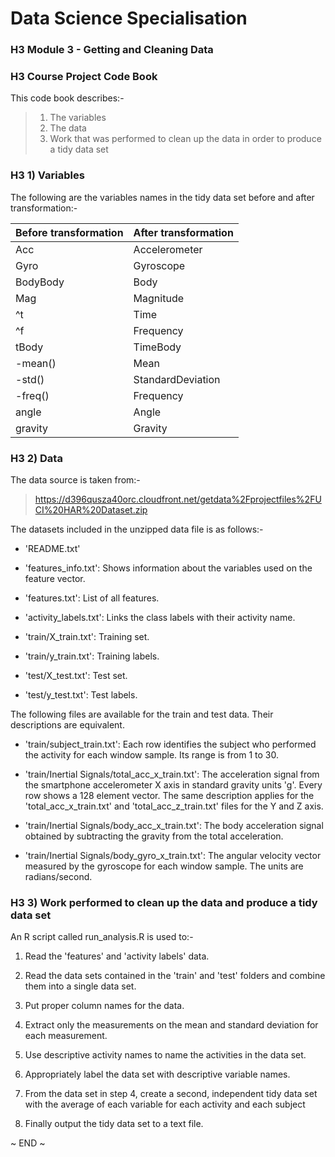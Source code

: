 # Data Science Specialisation
### H3 Module 3 - Getting and Cleaning Data
### H3 Course Project Code Book

This code book describes:-

> 1) The variables
> 2) The data
> 3) Work that was performed to clean up the data in order to produce a tidy data set

### H3 1) Variables

The following are the variables names in the tidy data set before and after transformation:-

| Before transformation  | After transformation |
| :--------------------- | :------------------- |
| Acc                    | Accelerometer        |
| Gyro                   | Gyroscope            |
| BodyBody               | Body                 |
| Mag                    | Magnitude            |
| ^t                     | Time                 |
| ^f                     | Frequency            |
| tBody                  | TimeBody             |
| -mean()                | Mean                 |
| -std()                 | StandardDeviation    |
| -freq()                | Frequency            |
| angle                  | Angle                |
| gravity                | Gravity              |

### H3 2) Data

The data source is taken from:-

> https://d396qusza40orc.cloudfront.net/getdata%2Fprojectfiles%2FUCI%20HAR%20Dataset.zip 

The datasets included in the unzipped data file is as follows:-

- 'README.txt'

- 'features_info.txt': Shows information about the variables used on the feature vector.

- 'features.txt': List of all features.

- 'activity_labels.txt': Links the class labels with their activity name.

- 'train/X_train.txt': Training set.

- 'train/y_train.txt': Training labels.

- 'test/X_test.txt': Test set.

- 'test/y_test.txt': Test labels.

The following files are available for the train and test data. Their descriptions are equivalent. 

- 'train/subject_train.txt': Each row identifies the subject who performed the activity for each window sample. Its range is from 1 to 30. 

- 'train/Inertial Signals/total_acc_x_train.txt': The acceleration signal from the smartphone accelerometer X axis in standard gravity units 'g'. Every row shows a 128 element vector. The same description applies for the 'total_acc_x_train.txt' and 'total_acc_z_train.txt' files for the Y and Z axis. 

- 'train/Inertial Signals/body_acc_x_train.txt': The body acceleration signal obtained by subtracting the gravity from the total acceleration. 

- 'train/Inertial Signals/body_gyro_x_train.txt': The angular velocity vector measured by the gyroscope for each window sample. The units are radians/second. 

### H3 3) Work performed to clean up the data and produce a tidy data set

An R script called run_analysis.R is used to:-

1) Read the 'features' and 'activity labels' data.

2) Read the data sets contained in the 'train' and 'test' folders and combine them into a single data set.

3) Put proper column names for the data.

4) Extract only the measurements on the mean and standard deviation for each measurement.

5) Use descriptive activity names to name the activities in the data set.

6) Appropriately label the data set with descriptive variable names.

7) From the data set in step 4, create a second, independent tidy data set with the average of each variable for each activity and each subject

8) Finally output the tidy data set to a text file.

~ END ~
